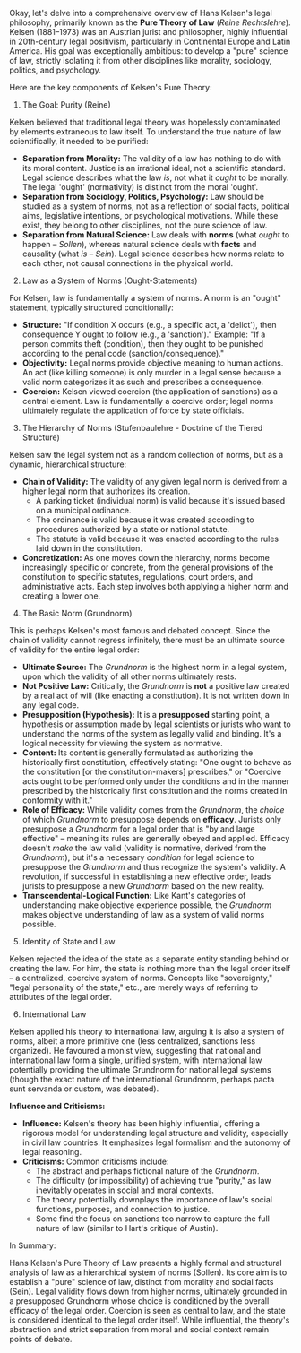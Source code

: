 Okay, let's delve into a comprehensive overview of Hans Kelsen's legal philosophy, primarily known as the **Pure Theory of Law** (_Reine Rechtslehre_). Kelsen (1881–1973) was an Austrian jurist and philosopher, highly influential in 20th-century legal positivism, particularly in Continental Europe and Latin America. His goal was exceptionally ambitious: to develop a "pure" science of law, strictly isolating it from other disciplines like morality, sociology, politics, and psychology.

Here are the key components of Kelsen's Pure Theory:

1. The Goal: Purity (Reine)

Kelsen believed that traditional legal theory was hopelessly contaminated by elements extraneous to law itself. To understand the true nature of law scientifically, it needed to be purified:

- **Separation from Morality:** The validity of a law has nothing to do with its moral content. Justice is an irrational ideal, not a scientific standard. Legal science describes what the law _is_, not what it _ought_ to be morally. The legal 'ought' (normativity) is distinct from the moral 'ought'.
- **Separation from Sociology, Politics, Psychology:** Law should be studied as a system of norms, not as a reflection of social facts, political aims, legislative intentions, or psychological motivations. While these exist, they belong to other disciplines, not the pure science of law.
- **Separation from Natural Science:** Law deals with **norms** (what _ought_ to happen – _Sollen_), whereas natural science deals with **facts** and causality (what _is_ – _Sein_). Legal science describes how norms relate to each other, not causal connections in the physical world.

2. Law as a System of Norms (Ought-Statements)

For Kelsen, law is fundamentally a system of norms. A norm is an "ought" statement, typically structured conditionally:

- **Structure:** "If condition X occurs (e.g., a specific act, a 'delict'), then consequence Y ought to follow (e.g., a 'sanction')." Example: "If a person commits theft (condition), then they ought to be punished according to the penal code (sanction/consequence)."
- **Objectivity:** Legal norms provide objective meaning to human actions. An act (like killing someone) is only murder in a legal sense because a valid norm categorizes it as such and prescribes a consequence.
- **Coercion:** Kelsen viewed coercion (the application of sanctions) as a central element. Law is fundamentally a coercive order; legal norms ultimately regulate the application of force by state officials.

3. The Hierarchy of Norms (Stufenbaulehre - Doctrine of the Tiered Structure)

Kelsen saw the legal system not as a random collection of norms, but as a dynamic, hierarchical structure:

- **Chain of Validity:** The validity of any given legal norm is derived from a higher legal norm that authorizes its creation.
    - A parking ticket (individual norm) is valid because it's issued based on a municipal ordinance.
    - The ordinance is valid because it was created according to procedures authorized by a state or national statute.
    - The statute is valid because it was enacted according to the rules laid down in the constitution.
- **Concretization:** As one moves down the hierarchy, norms become increasingly specific or concrete, from the general provisions of the constitution to specific statutes, regulations, court orders, and administrative acts. Each step involves both applying a higher norm and creating a lower one.

4. The Basic Norm (Grundnorm)

This is perhaps Kelsen's most famous and debated concept. Since the chain of validity cannot regress infinitely, there must be an ultimate source of validity for the entire legal order:

- **Ultimate Source:** The _Grundnorm_ is the highest norm in a legal system, upon which the validity of all other norms ultimately rests.
- **Not Positive Law:** Critically, the _Grundnorm_ is **not** a positive law created by a real act of will (like enacting a constitution). It is not written down in any legal code.
- **Presupposition (Hypothesis):** It is a **presupposed** starting point, a hypothesis or assumption made by legal scientists or jurists who want to understand the norms of the system as legally valid and binding. It's a logical necessity for viewing the system as normative.
- **Content:** Its content is generally formulated as authorizing the historically first constitution, effectively stating: "One ought to behave as the constitution [or the constitution-makers] prescribes," or "Coercive acts ought to be performed only under the conditions and in the manner prescribed by the historically first constitution and the norms created in conformity with it."
- **Role of Efficacy:** While validity comes from the _Grundnorm_, the _choice_ of which _Grundnorm_ to presuppose depends on **efficacy**. Jurists only presuppose a _Grundnorm_ for a legal order that is "by and large effective" – meaning its rules are generally obeyed and applied. Efficacy doesn't _make_ the law valid (validity is normative, derived from the _Grundnorm_), but it's a necessary _condition_ for legal science to presuppose the _Grundnorm_ and thus recognize the system's validity. A revolution, if successful in establishing a new effective order, leads jurists to presuppose a new _Grundnorm_ based on the new reality.
- **Transcendental-Logical Function:** Like Kant's categories of understanding make objective experience possible, the _Grundnorm_ makes objective understanding of law as a system of valid norms possible.

5. Identity of State and Law

Kelsen rejected the idea of the state as a separate entity standing behind or creating the law. For him, the state is nothing more than the legal order itself – a centralized, coercive system of norms. Concepts like "sovereignty," "legal personality of the state," etc., are merely ways of referring to attributes of the legal order.

6. International Law

Kelsen applied his theory to international law, arguing it is also a system of norms, albeit a more primitive one (less centralized, sanctions less organized). He favoured a monist view, suggesting that national and international law form a single, unified system, with international law potentially providing the ultimate Grundnorm for national legal systems (though the exact nature of the international Grundnorm, perhaps pacta sunt servanda or custom, was debated).

**Influence and Criticisms:**

- **Influence:** Kelsen's theory has been highly influential, offering a rigorous model for understanding legal structure and validity, especially in civil law countries. It emphasizes legal formalism and the autonomy of legal reasoning.
- **Criticisms:** Common criticisms include:
    - The abstract and perhaps fictional nature of the _Grundnorm_.
    - The difficulty (or impossibility) of achieving true "purity," as law inevitably operates in social and moral contexts.
    - The theory potentially downplays the importance of law's social functions, purposes, and connection to justice.
    - Some find the focus on sanctions too narrow to capture the full nature of law (similar to Hart's critique of Austin).

In Summary:

Hans Kelsen's Pure Theory of Law presents a highly formal and structural analysis of law as a hierarchical system of norms (Sollen). Its core aim is to establish a "pure" science of law, distinct from morality and social facts (Sein). Legal validity flows down from higher norms, ultimately grounded in a presupposed Grundnorm whose choice is conditioned by the overall efficacy of the legal order. Coercion is seen as central to law, and the state is considered identical to the legal order itself. While influential, the theory's abstraction and strict separation from moral and social context remain points of debate.